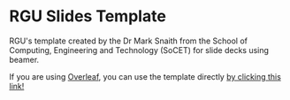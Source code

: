 # RGU Slides Template

RGU's template created by the Dr Mark Snaith from the School of Computing, Engineering and Technology (SoCET) for slide decks using beamer.

If you are using [Overleaf](https://www.overleaf.com), you can use the template directly [by clicking this link!](https://www.overleaf.com/read/czkwwqcwgrgk#c53123)
